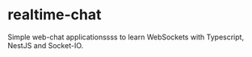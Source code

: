 # realtime-chat
Simple web-chat applicationssss to learn WebSockets with Typescript, NestJS and Socket-IO.
